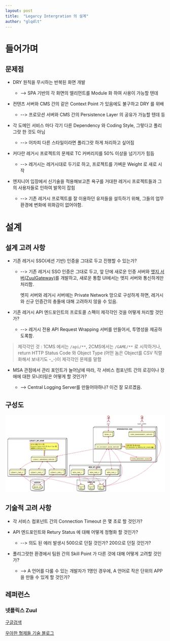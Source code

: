 ```yaml
---
layout: post
title:  "Legarcy Intergration 의 설계"
author: "glqdlt"
---
```


# 들어가며

## 문제점

- DRY 원칙을 무시하는 반복된 화면 개발 

    - --> SPA 기반의 각 화면의 엘리먼트를 Module 화 하여 사용이 가능할 텐데

- 컨텐츠 서버와 CMS 간의 같은 Context Point 가 있음에도 불구하고 DRY 를 위배 

    - -->  프로모션 서버와 CMS 간의 Persistence Layer 의 공유가 가능할 텐데 등

- 각 도메인 서비스 마다 각기 다른 Dependency 와 Coding Style, 그렇다고 폴리그랏 한 것도 아님 

    - --> 어차피 다른 스타일이라면 폴리그랏 하게 처리하고 싶어짐

- 커다란 레거시 프로젝트의 문제로 TC 커버리지를 50% 이상을 넘기기가 힘듬 
    
    - --> 레거시는 레거시대로 두기로 하고, 프로젝트를 가벼운 Weight 로 새로 시작

- 엔지니어 입장에서 신기술을 적용해보고픈 욕구를 거대한 레거시 프로젝트들과 그의 사용자들로 인하여 발목이 잡힘
    
    - --> 기존 레거시 프로젝트를 잘 이용하던 유저들을 설득하기 위해, 그들의 업무 환경에 변화에 위화감이 없어야함.


# 설계

## 설계 고려 사항

- 기존 레거시 SSO(세션 기반) 인증을 그대로 두고 진행할 수 있는가? 

    - --> 기존 레거시 SSO 인증은 그대로 두고, 앞 단에 새로운 인증 서버와 [엣지 서버(ZuulGateway)](https://spring.io/guides/gs/routing-and-filtering/)를 개발하고, 새로운 통합 UI에서는 엣지 서버와 통신하게만 처리함. 
    
        엣지 서버와 레거시 서버에는 Private Network 망으로 구성하게 하면, 레거시와 신규 인증간의 충돌에 대해 고려하지 않을 수 있음.

- 기존 레거시 API 엔드포인트의 프로토콜 스펙이 제각각인 것을 어떻게 처리할 것인가? 

    - --> 레거시 전용 API Request Wrapping 서버를 만들어서, 투명성을 제공하도록함.

> 제각각인 것 : 1CMS 에서는 ```/api/**```, 2CMS에서는 ```/GAME/**``` 로 시작하거나, return HTTP Status Code 와 Object Type (어떤 놈은 Object를 CSV 직렬화해서 보내기도 -_-)이 제각각인 문제를 말함

- MSA 관점에서 관리 포인트가 늘어남에 따라, 각 서비스 컴포넌트 간의 로깅이나 장애에 대한 모니터링은 어떻게 할 것인가? 

    - --> Central Logging Server를 만들어야하나? 이건 잘 모르곘음.

## 구성도

<img src="/images/tech/arc.png">


## 기술적 고려 사항

- 각 서비스 컴포넌트 간의 Connection Timeout 은 몇 초로 할 것인가?

- API 엔드포인트와 Retury Status 에 대해 어떻게 정형화 할 것인가? 

    - --> 의도 된 에러 발생시 500으로 던질 것인가? 200으로 던질 것인가?

- 폴리그랏한 환경에서 팀원 간의 Skill Point 가 다른 것에 대해 어떻게 고려할 것인가?

    - --> A 언어를 다룰 수 있는 개발자가 1명인 경우에, A 언어로 작은 단위의 APP을 만들 수 있게 할 것인가?


## 레퍼런스

### 넷플릭스 Zuul

[구글검색](https://www.google.co.kr/search?newwindow=1&source=hp&ei=_PLjW6b-OILe8wWO-KbQAg&q=%EB%84%B7%ED%94%8C%EB%A6%AD%EC%8A%A4+zuul&oq=%EB%84%B7%ED%94%8C%EB%A6%AD%EC%8A%A4+zu&gs_l=psy-ab.3.0.0l2.182.2452.0.3348.21.11.0.2.2.0.254.1205.0j5j2.7.0....0...1c.1j4.64.psy-ab..15.6.727.0..35i39k1j0i131k1.0.dPTWEPtpSAg)

[우아한 형제들 기술 블로그](http://woowabros.github.io/r&d/2017/06/13/apigateway.html)


